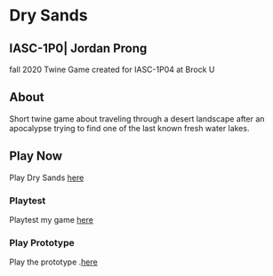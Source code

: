 # Dry Sands
## IASC-1P0| Jordan Prong
fall 2020
Twine Game created for IASC-1P04 at Brock U

## About
  Short twine game about traveling through a desert landscape after an apocalypse trying to find one of the last known fresh water lakes.

## Play Now
Play Dry Sands [here](Final_build/DrySandsFinalBuild.html)


### Playtest
Playtest my game [here](playtest/playtest)

### Play Prototype
Play the prototype .[here](prototype/DrySandsProto-10-31-2020-V1.0.html)


